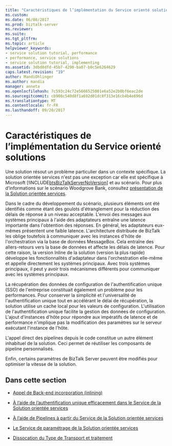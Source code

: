 ```yaml
---
title: "Caractéristiques de l’implémentation du Service orienté solutions | Documents Microsoft"
ms.custom: 
ms.date: 06/08/2017
ms.prod: biztalk-server
ms.reviewer: 
ms.suite: 
ms.tgt_pltfrm: 
ms.topic: article
helpviewer_keywords:
- service solution tutorial, performance
- performance, service solutions
- service solution tutorial, implementing
ms.assetid: 3dbd8dfd-45b7-4290-ba07-b0c5e6264629
caps.latest.revision: "19"
author: MandiOhlinger
ms.author: mandia
manager: anneta
ms.openlocfilehash: 7c593c24c72e5666525001e6a52e2b0bf6eac2de
ms.sourcegitcommit: cb908c540d8f1a692d01dc8f313e16cb4b4e696d
ms.translationtype: MT
ms.contentlocale: fr-FR
ms.lasthandoff: 09/20/2017
---
```

# <a name="implementation-highlights-of-the-service-oriented-solution"></a>Caractéristiques de l’implémentation du Service orienté solutions
Une solution résout un problème particulier dans un contexte spécifique. La solution orientée services n'est pas une exception car elle est spécifique à Microsoft [!INCLUDE[btsBizTalkServerNoVersion](../includes/btsbiztalkservernoversion-md.md)] et au scénario. Pour plus d’informations sur le scénario Woodgrove Bank, consultez [présentation de la Solution orientée services](../core/understanding-the-service-oriented-solution.md).  
  
 Dans le cadre du développement du scénario, plusieurs éléments ont été identifiés comme étant des goulots d'étranglement pour la réduction des délais de réponse à un niveau acceptable. L'envoi des messages aux systèmes principaux à l'aide des adaptateurs entraîne une latence importante dans l'obtention des réponses. En général, les adaptateurs eux-mêmes présentent une faible latence. L'architecture distribuée de BizTalk les oblige toutefois à communiquer avec les instances d'hôte de l'orchestration via la base de données MessageBox. Cela entraîne des allers-retours vers la base de données et affecte les délais de latence. Pour cette raison, la version Inline de la solution (version la plus rapide) développe les fonctionnalités d'adaptateur dans l'orchestration elle-même et appelle directement les systèmes principaux. Avec trois systèmes principaux, il peut y avoir trois mécanismes différents pour communiquer avec les systèmes principaux.  
  
 La récupération des données de configuration de l'authentification unique (SSO) de l'entreprise constituait également un problème pour les performances. Pour conserver la simplicité et l'universalité de l'authentification unique tout en accélérant le délai de récupération, la solution utilise un cache local pour les valeurs de configuration. L'utilisation de l'authentification unique facilite la gestion des données de configuration. L'ajout d'instances d'hôte pour répondre aux impératifs de latence et de performance n'implique pas la modification des paramètres sur le serveur exécutant l'instance de l'hôte.  
  
 L'appel direct des pipelines depuis le code constitue un autre élément inhabituel de la solution. Ceci permet de réutiliser les composants de pipeline personnalisés.  
  
 Enfin, certains paramètres de BizTalk Server peuvent être modifiés pour optimiser la vitesse de la solution.  
  
## <a name="in-this-section"></a>Dans cette section  
  
-   [Appel de Back-end incorporation (inlining)](../core/inlining-back-end-invocation.md)  
  
-   [À l’aide de l’authentification unique efficacement dans le Service de la Solution orientée services](../core/using-sso-efficiently-in-the-service-oriented-solution.md)  
  
-   [À l’aide de Pipelines à partir du Service de la Solution orientée services](../core/using-pipelines-from-the-service-oriented-solution.md)  
  
-   [Le Service de paramétrage de la Solution orientée services](../core/tuning-the-service-oriented-solution.md)  
  
-   [Dissocation du Type de Transport et traitement](../core/decoupling-transport-type-and-processing.md)